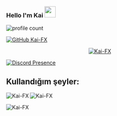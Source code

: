 ### Hello I'm Kai <img src = "https://cdn.discordapp.com/emojis/625936333248004096.png?v=1" high="20px" width="30px">



![profile count](https://komarev.com/ghpvc/?username=Marcus-FX&color=red)&nbsp;

[![GitHub Kai-FX](https://img.shields.io/github/followers/Kai-FX?label=follow&style=social)](https://github.com/Kai-FX)&nbsp;



<p align="center"> <a href="https://github.com/ryo-ma/github-profile-trophy"><img src="https://github-profile-trophy.vercel.app/?username=Kai-FX" alt="Kai-FX" /></a> </p>

[![Discord Presence](https://lanyard-profile-readme.vercel.app/api/1097766515530543136?theme=dark&bg=06154a&animated=true&hideDiscrim=false&borderRadius=20px)](https://discord.com/users/1097766515530543136)

## Kullandığım şeyler:


<p><img align="left" src="https://github-readme-stats.vercel.app/api/top-langs?username=Kai-FX&show_icons=true&theme=dark&locale=en&layout=compact" alt="Kai-FX" /></p>

<p>&nbsp;<img align="left" src="https://github-readme-stats.vercel.app/api?username=Kai-FX&show_icons=true&theme=dark&locale=en" alt="Kai-FX" /></p>

<p><img align="left" src="https://github-readme-streak-stats.herokuapp.com/?user=Kai-FX&theme=dark" alt="Kai-FX" /></p>

</br>
  

